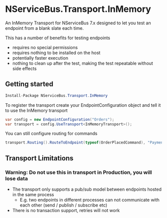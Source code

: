 # NServiceBus.Transport.InMemory

An InMemory Transport for NServiceBus 7.x designed to let you test an endpoint from a blank slate each time.

This has a number of benefits for testing endpoints

- requires no special permissions
- requires nothing to be installed on the host
- potentially faster execution
- nothing to clean up after the test, making the test repeatable without side effects

## Getting started

``` c#
Install-Package NServiceBus.Transport.InMemory
```

To register the transport create your EndpointConfiguration object and tell it to use the InMemory transport

``` c#
var config = new EndpointConfiguration("Orders");
var transport = config.UseTransport<InMemoryTransport>();
```

You can still configure routing for commands

``` c#
transport.Routing().RouteToEndpoint(typeof(OrderPlacedCommand), "Payments");
```

## Transport Limitations

### Warning: Do not use this in transport in Production, you will lose data

- The transport only supports a pub/sub model between endpoints hosted in the same process
  - E.g. two endpoints in different processes can not communicate with each other (send / publish / subscribe etc)
- There is no transaction support, retries will not work
